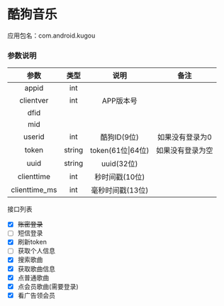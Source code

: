# 酷狗音乐
应用包名：com.android.kugou

### 参数说明

| 参数 | 类型 | 说明 | 备注 |
| :---: | :---: | :---: | :---: |
| appid | int |
| clientver | int | APP版本号 |
| dfid |
| mid |
| userid | int | 酷狗ID(9位) | 如果没有登录为0 |
| token | string | token(61位\|64位) | 如果没有登录为空 |
| uuid | string | uuid(32位) |
| clienttime | int | 秒时间戳(10位) |
| clienttime_ms | int | 毫秒时间戳(13位) |

<summary>接口列表</summary>

- [x] ~~账密登录~~
- [ ] 短信登录
- [x] 刷新token
- [ ] 获取个人信息
- [x] 搜索歌曲
- [x] 获取歌曲信息
- [x] 点普通歌曲
- [x] 点会员歌曲(需要登录)
- [x] 看广告领会员
